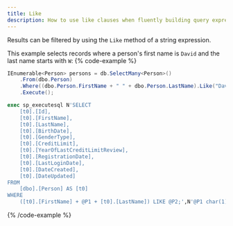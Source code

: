 ```yaml
---
title: Like
description: How to use like clauses when fluently building query expressions.
---
```


Results can be filtered by using the `Like` method of a string expression.

This example selects records where a person's first name is `David` and the last name starts with `W`:
{% code-example %}
```csharp
IEnumerable<Person> persons = db.SelectMany<Person>()
	.From(dbo.Person)
	.Where((dbo.Person.FirstName + " " + dbo.Person.LastName).Like("David W%"))
    .Execute();
```
```sql
exec sp_executesql N'SELECT
	[t0].[Id],
	[t0].[FirstName],
	[t0].[LastName],
	[t0].[BirthDate],
	[t0].[GenderType],
	[t0].[CreditLimit],
	[t0].[YearOfLastCreditLimitReview],
	[t0].[RegistrationDate],
	[t0].[LastLoginDate],
	[t0].[DateCreated],
	[t0].[DateUpdated]
FROM
	[dbo].[Person] AS [t0]
WHERE
	([t0].[FirstName] + @P1 + [t0].[LastName]) LIKE @P2;',N'@P1 char(1),@P2 char(8)',@P1=' ',@P2='David W%'
```
{% /code-example %}